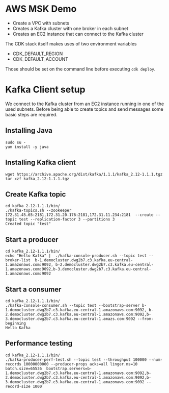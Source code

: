 # AWS MSK Demo

*   Create a VPC with subnets
*   Creates a Kafka cluster with one broker in each subnet
*   Creates an EC2 instance that can connect to the Kafka cluster

The CDK stack itself makes uses of two environment variables

*   CDK_DEFAULT_REGION
*   CDK_DEFAULT_ACCOUNT

Those should be set on the command line before executing `cdk deploy`.

# Kafka Client setup

We connect to the Kafka cluster from an EC2 instance running in one of the used
subnets. Before being able to create topics and send messages some basic steps
are required.

## Installing Java

```shell
sudo su -
yum install -y java
```

## Installing Kafka client

```shell
wget https://archive.apache.org/dist/kafka/1.1.1/kafka_2.12-1.1.1.tgz
tar xzf kafka_2.12-1.1.1.tgz
```

## Create Kafka topic

```shell
cd kafka_2.12-1.1.1/bin/
./kafka-topics.sh --zookeeper 172.31.45.65:2181,172.31.20.176:2181,172.31.11.234:2181  --create --topic test --replication-factor 3 --partitions 3
Created topic "test"
```

## Start a producer

```shell
cd kafka_2.12-1.1.1/bin/
echo "Hello Kafka" |  ./kafka-console-producer.sh --topic test --broker-list  b-1.democluster.dwg2b7.c3.kafka.eu-central-1.amazonaws.com:9092, b-2.democluster.dwg2b7.c3.kafka.eu-central-1.amazonaws.com:9092,b-3.democluster.dwg2b7.c3.kafka.eu-central-1.amazonaws.com:9092
```

## Start a consumer

```shell
cd kafka_2.12-1.1.1/bin/
./kafka-console-consumer.sh --topic test --bootstrap-server b-1.democluster.dwg2b7.c3.kafka.eu-central-1.amazonaws.com:9092, b-2.democluster.dwg2b7.c3.kafka.eu-central-1.amazonaws.com:9092,b-3.democluster.dwg2b7.c3.kafka.eu-central-1.amazs.com:9092 --from-beginning
Hello Kafka

```

## Performance testing

```shell
cd kafka_2.12-1.1.1/bin/
./kafka-producer-perf-test.sh --topic test --throughput 100000 --num-records 10000000000 --producer-props acks=all linger.ms=10 batch.size=65536  bootstrap.servers=b-1.democluster.dwg2b7.c3.kafka.eu-central-1.amazonaws.com:9092,b-2.democluster.dwg2b7.c3.kafka.eu-central-1.amazonaws.com:9092,b-3.democluster.dwg2b7.c3.kafka.eu-central-1.amazonaws.com:9092 --record-size 1000
```
